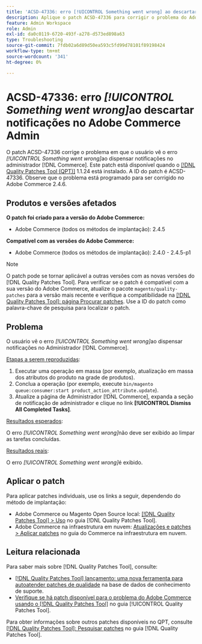 ```yaml
---
title: 'ACSD-47336: erro [!UICONTROL Something went wrong] ao descartar notificações no Adobe Commerce Admin'
description: Aplique o patch ACSD-47336 para corrigir o problema do Adobe Commerce em que o usuário vê o erro [!UICONTROL Something went wrong] ao dispensar notificações no  [!DNL Commerce] Administrador.
feature: Admin Workspace
role: Admin
exl-id: da0c0119-6720-493f-a278-d573ed898a63
type: Troubleshooting
source-git-commit: 7fdb02a6d89d50ea593c5fd99d78101f89198424
workflow-type: tm+mt
source-wordcount: '341'
ht-degree: 0%

---
```


# ACSD-47336: erro _[!UICONTROL Something went wrong]_&#x200B;ao descartar notificações no Adobe Commerce Admin

O patch ACSD-47336 corrige o problema em que o usuário vê o erro _[!UICONTROL Something went wrong]_&#x200B;ao dispensar notificações no administrador [!DNL Commerce]. Este patch está disponível quando o [[!DNL Quality Patches Tool (QPT)]](https://experienceleague.adobe.com/en/docs/commerce-operations/tools/quality-patches-tool/quality-patches-tool-to-self-serve-quality-patches) 1.1.24 está instalado. A ID do patch é ACSD-47336. Observe que o problema está programado para ser corrigido no Adobe Commerce 2.4.6.

## Produtos e versões afetados

**O patch foi criado para a versão do Adobe Commerce:**

* Adobe Commerce (todos os métodos de implantação): 2.4.5

**Compatível com as versões do Adobe Commerce:**

* Adobe Commerce (todos os métodos de implantação): 2.4.0 - 2.4.5-p1

>[!NOTE]
>
>O patch pode se tornar aplicável a outras versões com as novas versões do [!DNL Quality Patches Tool]. Para verificar se o patch é compatível com a sua versão do Adobe Commerce, atualize o pacote `magento/quality-patches` para a versão mais recente e verifique a compatibilidade na [[!DNL Quality Patches Tool]: página Procurar patches](https://experienceleague.adobe.com/tools/commerce-quality-patches/index.html). Use a ID do patch como palavra-chave de pesquisa para localizar o patch.

## Problema

O usuário vê o erro _[!UICONTROL Something went wrong]_&#x200B;ao dispensar notificações no Administrador [!DNL Commerce].

<u>Etapas a serem reproduzidas</u>:

1. Executar uma operação em massa (por exemplo, atualização em massa dos atributos do produto na grade de produtos).
1. Conclua a operação (por exemplo, execute `bin/magento queue:consumer:start product_action_attribute.update`).
1. Atualize a página de Administrador [!DNL Commerce], expanda a seção de notificação de administrador e clique no link **[!UICONTROL Dismiss All Completed Tasks]**.

<u>Resultados esperados</u>:

O erro _[!UICONTROL Something went wrong]_&#x200B;não deve ser exibido ao limpar as tarefas concluídas.

<u>Resultados reais</u>:

O erro _[!UICONTROL Something went wrong]_&#x200B;é exibido.

## Aplicar o patch

Para aplicar patches individuais, use os links a seguir, dependendo do método de implantação:

* Adobe Commerce ou Magento Open Source local: [[!DNL Quality Patches Tool] > Uso](/help/tools/quality-patches-tool/usage.md) no guia [!DNL Quality Patches Tool].
* Adobe Commerce na infraestrutura em nuvem: [Atualizações e patches > Aplicar patches](https://experienceleague.adobe.com/docs/commerce-cloud-service/user-guide/develop/upgrade/apply-patches.html) no guia do Commerce na infraestrutura em nuvem.

## Leitura relacionada

Para saber mais sobre [!DNL Quality Patches Tool], consulte:

* [[!DNL Quality Patches Tool] lançamento: uma nova ferramenta para autoatender patches de qualidade](https://experienceleague.adobe.com/en/docs/commerce-operations/tools/quality-patches-tool/quality-patches-tool-to-self-serve-quality-patches) na base de dados de conhecimento de suporte.
* [Verifique se há patch disponível para o problema do Adobe Commerce usando o  [!DNL Quality Patches Tool]](/help/tools/quality-patches-tool/patches-available-in-qpt/check-patch-for-magento-issue-with-magento-quality-patches.md) no guia [!UICONTROL Quality Patches Tool].


Para obter informações sobre outros patches disponíveis no QPT, consulte [[!DNL Quality Patches Tool]: Pesquisar patches](https://experienceleague.adobe.com/tools/commerce-quality-patches/index.html) no guia [!DNL Quality Patches Tool].
